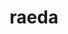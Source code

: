 ---
title: raeda
meaning: carriage
ch: 10
pos: noun
stem: raed
genend: ae
genhyph: -ae
abbgender: f.
abbgender2: fem.
gender: feminine
declension: first
---